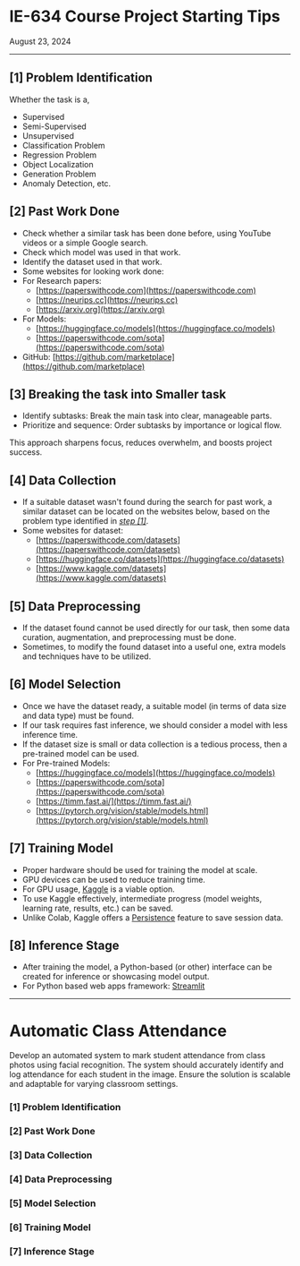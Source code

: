 # IE-634 Course Project Starting Tips

August 23, 2024

---

## [1] Problem Identification

Whether the task is a,

- Supervised
- Semi-Supervised
- Unsupervised
- Classification Problem
- Regression Problem
- Object Localization
- Generation Problem
- Anomaly Detection, etc.

## [2] Past Work Done

- Check whether a similar task has been done before, using YouTube videos or a simple Google search.
- Check which model was used in that work.
- Identify the dataset used in that work.
- Some websites for looking work done:
- For Research papers:
    - [https://paperswithcode.com](https://paperswithcode.com)
    - [https://neurips.cc](https://neurips.cc)
    - [https://arxiv.org](https://arxiv.org)
- For Models:
    - [https://huggingface.co/models](https://huggingface.co/models)
    - [https://paperswithcode.com/sota](https://paperswithcode.com/sota)
- GitHub: [https://github.com/marketplace](https://github.com/marketplace)

## [3] Breaking the task into Smaller task

- Identify subtasks: Break the main task into clear, manageable parts.
- Prioritize and sequence: Order subtasks by importance or logical flow.

This approach sharpens focus, reduces overwhelm, and boosts project success.

## [4] Data Collection

- If a suitable dataset wasn't found during the search for past work, a similar dataset can be located on the websites below, based on the problem type identified in [*step [1]*](https://www.notion.so/IE-634-Course-Project-Starting-Tips-7069afad196e454bbe47f002589a29ff?pvs=21).
- Some websites for dataset:
    - [https://paperswithcode.com/datasets](https://paperswithcode.com/datasets)
    - [https://huggingface.co/datasets](https://huggingface.co/datasets)
    - [https://www.kaggle.com/datasets](https://www.kaggle.com/datasets)

## [5] Data Preprocessing

- If the dataset found cannot be used directly for our task, then some data curation, augmentation, and preprocessing must be done.
- Sometimes, to modify the found dataset into a useful one, extra models and techniques have to be utilized.

## [6] Model Selection

- Once we have the dataset ready, a suitable model (in terms of data size and data type) must be found.
- If our task requires fast inference, we should consider a model with less inference time.
- If the dataset size is small or data collection is a tedious process, then a pre-trained model can be used.
- For Pre-trained Models:
    - [https://huggingface.co/models](https://huggingface.co/models)
    - [https://paperswithcode.com/sota](https://paperswithcode.com/sota)
    - [https://timm.fast.ai/](https://timm.fast.ai/)
    - [https://pytorch.org/vision/stable/models.html](https://pytorch.org/vision/stable/models.html)

## [7] Training Model

- Proper hardware should be used for training the model at scale.
- GPU devices can be used to reduce training time.
- For GPU usage, [Kaggle](https://www.kaggle.com/page/GPU-tips-and-tricks) is a viable option.
- To use Kaggle effectively, intermediate progress (model weights, learning rate, results, etc.) can be saved.
- Unlike Colab, Kaggle offers a [Persistence](https://www.kaggle.com/discussions/product-feedback/355440) feature to save session data.

## [8] Inference Stage

- After training the model, a Python-based (or other) interface can be created for inference or showcasing model output.
- For Python based web apps framework: [Streamlit](https://docs.streamlit.io/)

---

# Automatic Class Attendance

Develop an automated system to mark student attendance from class photos using facial recognition. The system should accurately identify and log attendance for each student in the image. Ensure the solution is scalable and adaptable for varying classroom settings.

### [1] Problem Identification

### [2] Past Work Done

### [3] Data Collection

### [4] Data Preprocessing

### [5] Model Selection

### [6] Training Model

### [7] Inference Stage
